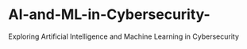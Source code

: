 # AI-and-ML-in-Cybersecurity-
Exploring Artificial Intelligence and Machine Learning in Cybersecurity 
